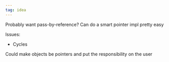 ```yaml
---
tag: idea
---
```


Probably want pass-by-reference?
Can do a smart pointer impl pretty easy

Issues:
- Cycles

Could make objects be pointers and
put the responsibility on the user